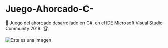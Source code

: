 # Juego-Ahorcado-C-

:space_invader: Juego del ahorcado desarrollado en C#, en el IDE Microsoft Visual Studio Community 2019. :trophy:


![Esta es una imagen](https://cdn-icons-png.flaticon.com/512/6168/6168659.png)
